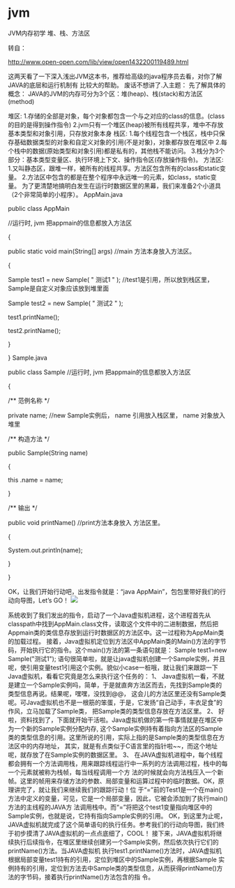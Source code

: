 # jvm

JVM内存初学 堆、栈、方法区

转自：

http://www.open-open.com/lib/view/open1432200119489.html

这两天看了一下深入浅出JVM这本书，推荐给高级的java程序员去看，对你了解JAVA的底层和运行机制有
比较大的帮助。
废话不想讲了.入主题：
先了解具体的概念：
JAVA的JVM的内存可分为3个区：堆(heap)、栈(stack)和方法区(method)

堆区:
1.存储的全部是对象，每个对象都包含一个与之对应的class的信息。(class的目的是得到操作指令)
2.jvm只有一个堆区(heap)被所有线程共享，堆中不存放基本类型和对象引用，只存放对象本身
栈区:
1.每个线程包含一个栈区，栈中只保存基础数据类型的对象和自定义对象的引用(不是对象)，对象都存放在堆区中
2.每个栈中的数据(原始类型和对象引用)都是私有的，其他栈不能访问。
3.栈分为3个部分：基本类型变量区、执行环境上下文、操作指令区(存放操作指令)。
方法区:
1.又叫静态区，跟堆一样，被所有的线程共享。方法区包含所有的class和static变量。
2.方法区中包含的都是在整个程序中永远唯一的元素，如class，static变量。
为了更清楚地搞明白发生在运行时数据区里的黑幕，我们来准备2个小道具（2个非常简单的小程序）。
AppMain.java

 public   class  AppMain                

//运行时, jvm 把appmain的信息都放入方法区

{

public   static   void  main(String[] args)  //main 方法本身放入方法区。

{

Sample test1 = new  Sample( " 测试1 " );   //test1是引用，所以放到栈区里， Sample是自定义对象应该放到堆里面

Sample test2 = new  Sample( " 测试2 " );

test1.printName();

test2.printName();

}

} 
Sample.java

 public   class  Sample        //运行时, jvm 把appmain的信息都放入方法区

{

/** 范例名称 */

private  name;      //new Sample实例后， name 引用放入栈区里，  name 对象放入堆里

/** 构造方法 */

public  Sample(String name)

{

this .name = name;

}

/** 输出 */

public   void  printName()   //print方法本身放入 方法区里。

{

System.out.println(name);

}

} 

OK，让我们开始行动吧，出发指令就是：“java AppMain”，包包里带好我们的行动向导图，Let’s GO！
![](http://static.open-open.com/lib/uploadImg/20150521/20150521171913_332.bmp)

系统收到了我们发出的指令，启动了一个Java虚拟机进程，这个进程首先从classpath中找到AppMain.class文件，读取这个文件中的二进制数据，然后把Appmain类的类信息存放到运行时数据区的方法区中。这一过程称为AppMain类的加载过程。
接着，Java虚拟机定位到方法区中AppMain类的Main()方法的字节码，开始执行它的指令。这个main()方法的第一条语句就是：
Sample test1=new Sample("测试1");
语句很简单啦，就是让java虚拟机创建一个Sample实例，并且呢，使引用变量test1引用这个实例。貌似小case一桩哦，就让我们来跟踪一下Java虚拟机，看看它究竟是怎么来执行这个任务的：
1、 Java虚拟机一看，不就是建立一个Sample实例吗，简单，于是就直奔方法区而去，先找到Sample类的类型信息再说。结果呢，嘿嘿，没找到@@， 这会儿的方法区里还没有Sample类呢。可Java虚拟机也不是一根筋的笨蛋，于是，它发扬“自己动手，丰衣足食”的作风，立马加载了Sample类， 把Sample类的类型信息存放在方法区里。
2、 好啦，资料找到了，下面就开始干活啦。Java虚拟机做的第一件事情就是在堆区中为一个新的Sample实例分配内存, 这个Sample实例持有着指向方法区的Sample类的类型信息的引用。这里所说的引用，实际上指的是Sample类的类型信息在方法区中的内存地址， 其实，就是有点类似于C语言里的指针啦~~，而这个地址呢，就存放了在Sample实例的数据区里。
3、 在JAVA虚拟机进程中，每个线程都会拥有一个方法调用栈，用来跟踪线程运行中一系列的方法调用过程，栈中的每一个元素就被称为栈帧，每当线程调用一个方 法的时候就会向方法栈压入一个新帧。这里的帧用来存储方法的参数、局部变量和运算过程中的临时数据。OK，原理讲完了，就让我们来继续我们的跟踪行动！位 于“=”前的Test1是一个在main()方法中定义的变量，可见，它是一个局部变量，因此，它被会添加到了执行main()方法的主线程的JAVA方 法调用栈中。而“=”将把这个test1变量指向堆区中的Sample实例，也就是说，它持有指向Sample实例的引用。
OK，到这里为止呢，JAVA虚拟机就完成了这个简单语句的执行任务。参考我们的行动向导图，我们终于初步摸清了JAVA虚拟机的一点点底细了，COOL！
接下来，JAVA虚拟机将继续执行后续指令，在堆区里继续创建另一个Sample实例，然后依次执行它们的printName()方法。当JAVA虚拟机 执行test1.printName()方法时，JAVA虚拟机根据局部变量test1持有的引用，定位到堆区中的Sample实例，再根据Sample 实例持有的引用，定位到方法去中Sample类的类型信息，从而获得printName()方法的字节码，接着执行printName()方法包含的指 令。